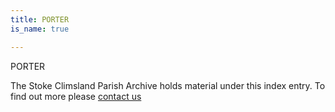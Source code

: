 ```yaml
---
title: PORTER
is_name: true

---
```


PORTER


The Stoke Climsland Parish Archive holds material under this index entry. To find out more please [contact us](/contact/)
